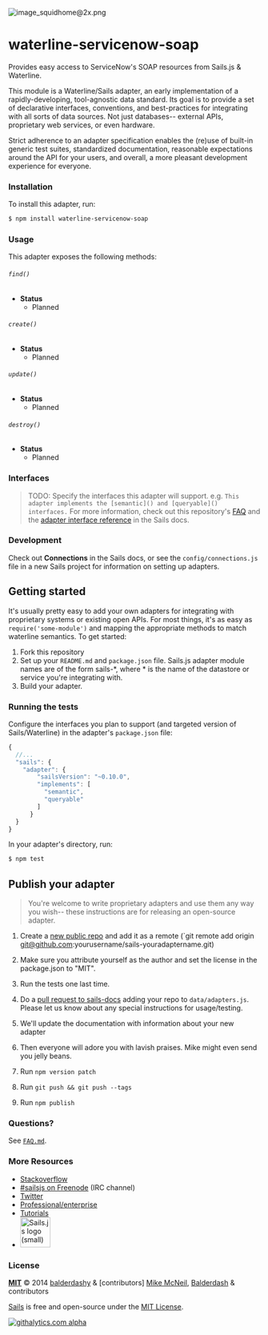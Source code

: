 ![image_squidhome@2x.png](http://i.imgur.com/RIvu9.png)

# waterline-servicenow-soap

Provides easy access to ServiceNow's SOAP resources from Sails.js & Waterline.

This module is a Waterline/Sails adapter, an early implementation of a rapidly-developing, tool-agnostic data standard.  Its goal is to provide a set of declarative interfaces, conventions, and best-practices for integrating with all sorts of data sources.  Not just databases-- external APIs, proprietary web services, or even hardware.

Strict adherence to an adapter specification enables the (re)use of built-in generic test suites, standardized documentation, reasonable expectations around the API for your users, and overall, a more pleasant development experience for everyone.


### Installation

To install this adapter, run:

```sh
$ npm install waterline-servicenow-soap
```




### Usage

This adapter exposes the following methods:

###### `find()`

+ **Status**
  + Planned

###### `create()`

+ **Status**
  + Planned

###### `update()`

+ **Status**
  + Planned

###### `destroy()`

+ **Status**
  + Planned



### Interfaces

>TODO:
>Specify the interfaces this adapter will support.
>e.g. `This adapter implements the [semantic]() and [queryable]() interfaces.`
> For more information, check out this repository's [FAQ](./FAQ.md) and the [adapter interface reference](https://github.com/balderdashy/sails-docs/blob/master/adapter-specification.md) in the Sails docs.


### Development

Check out **Connections** in the Sails docs, or see the `config/connections.js` file in a new Sails project for information on setting up adapters.

## Getting started
It's usually pretty easy to add your own adapters for integrating with proprietary systems or existing open APIs.  For most things, it's as easy as `require('some-module')` and mapping the appropriate methods to match waterline semantics.  To get started:

1. Fork this repository
2. Set up your `README.md` and `package.json` file.  Sails.js adapter module names are of the form sails-*, where * is the name of the datastore or service you're integrating with.
3. Build your adapter.




### Running the tests

Configure the interfaces you plan to support (and targeted version of Sails/Waterline) in the adapter's `package.json` file:

```javascript
{
  //...
  "sails": {
  	"adapter": {
	    "sailsVersion": "~0.10.0",
	    "implements": [
	      "semantic",
	      "queryable"
	    ]
	  }
  }
}
```

In your adapter's directory, run:

```sh
$ npm test
```


## Publish your adapter

> You're welcome to write proprietary adapters and use them any way you wish--
> these instructions are for releasing an open-source adapter.

1. Create a [new public repo](https://github.com/new) and add it as a remote (`git remote add origin git@github.com:yourusername/sails-youradaptername.git)
2. Make sure you attribute yourself as the author and set the license in the package.json to "MIT".
3. Run the tests one last time.
4. Do a [pull request to sails-docs](https://github.com/balderdashy/sails-docs/compare/) adding your repo to `data/adapters.js`.  Please let us know about any special instructions for usage/testing.
5. We'll update the documentation with information about your new adapter
6. Then everyone will adore you with lavish praises.  Mike might even send you jelly beans.

7. Run `npm version patch`
8. Run `git push && git push --tags`
9. Run `npm publish`




### Questions?

See [`FAQ.md`](./FAQ.md).



### More Resources

- [Stackoverflow](http://stackoverflow.com/questions/tagged/sails.js)
- [#sailsjs on Freenode](http://webchat.freenode.net/) (IRC channel)
- [Twitter](https://twitter.com/sailsjs)
- [Professional/enterprise](https://github.com/balderdashy/sails-docs/blob/master/FAQ.md#are-there-professional-support-options)
- [Tutorials](https://github.com/balderdashy/sails-docs/blob/master/FAQ.md#where-do-i-get-help)
- <a href="http://sailsjs.org" target="_blank" title="Node.js framework for building realtime APIs."><img src="https://github-camo.global.ssl.fastly.net/9e49073459ed4e0e2687b80eaf515d87b0da4a6b/687474703a2f2f62616c64657264617368792e6769746875622e696f2f7361696c732f696d616765732f6c6f676f2e706e67" width=60 alt="Sails.js logo (small)"/></a>


### License

**[MIT](./LICENSE)**
&copy; 2014 [balderdashy](http://github.com/balderdashy) & [contributors]
[Mike McNeil](http://michaelmcneil.com), [Balderdash](http://balderdash.co) & contributors

[Sails](http://sailsjs.org) is free and open-source under the [MIT License](http://sails.mit-license.org/).


[![githalytics.com alpha](https://cruel-carlota.pagodabox.com/8acf2fc2ca0aca8a3018e355ad776ed7 "githalytics.com")](http://githalytics.com/balderdashy/waterline-waterline-servicenow-soap/README.md)


